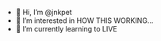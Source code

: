 - 👋 Hi, I’m @jnkpet
- 👀 I’m interested in HOW THIS WORKING...
- 🌱 I’m currently learning to LIVE

<!---
8)
--->
